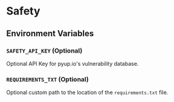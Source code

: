 # Safety

## Environment Variables

### `SAFETY_API_KEY` (Optional)
Optional API Key for pyup.io's vulnerability database. 

### `REQUIREMENTS_TXT` (Optional)
Optional custom path to the location of the `requirements.txt` file.
